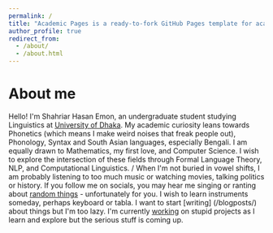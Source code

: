 ```yaml
---
permalink: /
title: "Academic Pages is a ready-to-fork GitHub Pages template for academic personal websites"
author_profile: true
redirect_from: 
  - /about/
  - /about.html
---
```



About me
======

Hello! I'm Shahriar Hasan Emon, an undergraduate student studying Linguistics at [University of Dhaka](https://www.du.ac.bd/). My academic curiosity leans towards Phonetics (which means I make weird noises that freak people out), Phonology, Syntax and South Asian languages, especially Bengali. I am equally drawn to Mathematics, my first love, and Computer Science. I wish to explore the intersection of these fields through Formal Language Theory, NLP, and Computational Linguistics. /
When I'm not buried in vowel shifts, I am probably listening to too much music or watching movies, talking politics or history. If you follow me on socials, you may hear me singing or ranting about [random things](/interests/) - unfortunately for you. I wish to learn instruments someday, perhaps keyboard or tabla. I want to start [writing] (/blogposts/) about things but I'm too lazy. I'm currently [working](/portfolio/) on stupid projects as I learn and explore but the serious stuff is coming up.
